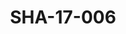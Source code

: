 ---
pid: SHA-17-006
title: SHA-17-006
language: en
original_label: 
rights: Sharhabil Ahmed
location_of_original: Sharhabil Ahmed
photographer_or_studio: Studio Jack Kuwait
scanned_from: photograph 13.1 by 17.8
_date: '1964'
location: Kuwait
description: Ahmed Hassan Jum'a
additional_notes: 
permission_display: 'yes'
on_server: 'no'
on_website: 'no'
permalink: /photopages/en/SHA-17-006.html
layout: photo-page
---